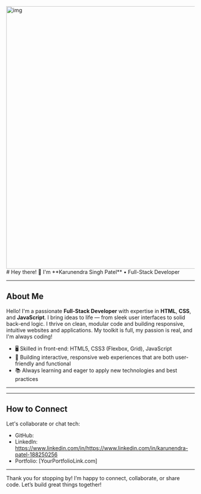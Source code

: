<img width="1366" height="699" alt="img" src="https://github.com/user-attachments/assets/7f9a54fb-7dc3-4dc0-bbd1-496acf741af1" />
# Hey there! 👋 I'm **Karunendra Singh Patel** • Full-Stack Developer



---

##  About Me


Hello! I'm a passionate **Full-Stack Developer** with expertise in **HTML**, **CSS**, and **JavaScript**. I bring ideas to life — from sleek user interfaces to solid back-end logic. I thrive on clean, modular code and building responsive, intuitive websites and applications. My toolkit is full, my passion is real, and I'm always coding!

- 🖥 Skilled in front-end: HTML5, CSS3 (Flexbox, Grid), JavaScript 
- 🚀 Building interactive, responsive web experiences that are both user-friendly and functional
- 📚 Always learning and eager to apply new technologies and best practices

---





---

##  How to Connect

Let's collaborate or chat tech:

-  GitHub: 
-  LinkedIn: https://www.linkedin.com/in/https://www.linkedin.com/in/karunendra-patel-188250256
-  Portfolio: [YourPortfolioLink.com]

---

Thank you for stopping by!  I’m happy to connect, collaborate, or share code. Let’s build great things together!
